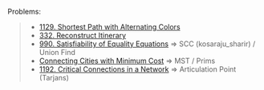 Problems:

> - [1129. Shortest Path with Alternating Colors](https://leetcode.com/problems/shortest-path-with-alternating-colors/description/)
> - [332. Reconstruct Itinerary](https://leetcode.com/problems/reconstruct-itinerary/description/)
> - [990. Satisfiability of Equality Equations](https://leetcode.com/problems/satisfiability-of-equality-equations/) => SCC (kosaraju_sharir) / Union Find
> - [Connecting Cities with Minimum Cost](https://leetcode.com/problems/connecting-cities-with-minimum-cost/) => MST / Prims
> - [1192. Critical Connections in a Network](https://leetcode.com/problems/critical-connections-in-a-network/) => Articulation Point (Tarjans)
